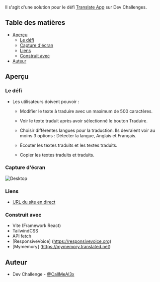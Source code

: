 Il s'agit d'une solution pour le défi [Translate App](https://devchallenges.io/challenge/47) sur Dev Challenges.

## Table des matières

- [Aperçu](#aperçu)
  - [Le défi](#le-défi)
  - [Capture d'écran](#capture-décran)
  - [Liens](#liens)
  - [Construit avec](#construit-avec)
- [Auteur](#auteur)

## Aperçu

### Le défi

- Les utilisateurs doivent pouvoir : 

    - Modifier le texte à traduire avec un maximum de 500 caractères.

    - Voir le texte traduit après avoir sélectionné le bouton Traduire.

    - Choisir différentes langues pour la traduction. Ils devraient voir au moins 3 options : Détecter la langue, Anglais et Français.

    - Ecouter les textes traduits et les textes traduits.

    - Copier les textes traduits et traduits.

### Capture d'écran

![Desktop](./public/desktop.png)

### Liens

- [URL du site en direct](https://translate-b-alexandre.netlify.app)


### Construit avec

- Vite (Framework React)
- TailwindCSS
- API fetch
- [ResponsiveVoice] (https://responsivevoice.org)
- [Mymemory] (https://mymemory.translated.net)

## Auteur

- Dev Challenge - [@CallMeAl3x](https://devchallenges.io/profile/4b9e326e-7fac-4811-b859-ca80373be3dd)
